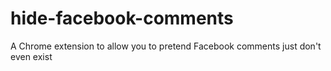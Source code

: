 # hide-facebook-comments
A Chrome extension to allow you to pretend Facebook comments just don't even exist
